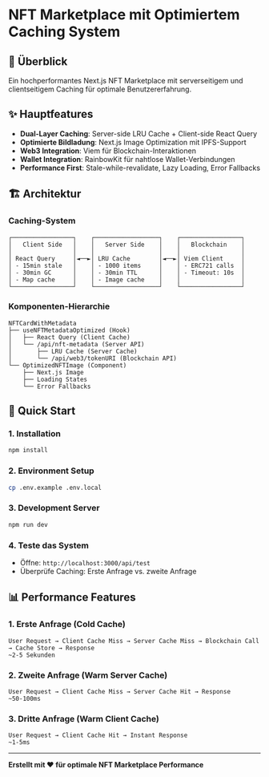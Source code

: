 # NFT Marketplace mit Optimiertem Caching System

## 🚀 Überblick
Ein hochperformantes Next.js NFT Marketplace mit serverseitigem und clientseitigem Caching für optimale Benutzererfahrung.

## ✨ Hauptfeatures
- **Dual-Layer Caching**: Server-side LRU Cache + Client-side React Query
- **Optimierte Bildladung**: Next.js Image Optimization mit IPFS-Support
- **Web3 Integration**: Viem für Blockchain-Interaktionen
- **Wallet Integration**: RainbowKit für nahtlose Wallet-Verbindungen
- **Performance First**: Stale-while-revalidate, Lazy Loading, Error Fallbacks

## 🏗️ Architektur

### Caching-System
```
┌─────────────────┐    ┌──────────────────┐    ┌─────────────────┐
│   Client Side   │    │   Server Side    │    │   Blockchain    │
│                 │    │                  │    │                 │
│ React Query     │◄──►│ LRU Cache        │◄──►│ Viem Client     │
│ - 15min stale   │    │ - 1000 items     │    │ - ERC721 calls  │
│ - 30min GC      │    │ - 30min TTL      │    │ - Timeout: 10s  │
│ - Map cache     │    │ - Image cache    │    │                 │
└─────────────────┘    └──────────────────┘    └─────────────────┘
```

### Komponenten-Hierarchie
```
NFTCardWithMetadata
├── useNFTMetadataOptimized (Hook)
│   ├── React Query (Client Cache)
│   └── /api/nft-metadata (Server API)
│       ├── LRU Cache (Server Cache)
│       └── /api/web3/tokenURI (Blockchain API)
└── OptimizedNFTImage (Component)
    ├── Next.js Image
    ├── Loading States
    └── Error Fallbacks
```

## 🚀 Quick Start

### 1. Installation
```bash
npm install
```

### 2. Environment Setup
```bash
cp .env.example .env.local
```

### 3. Development Server
```bash
npm run dev
```

### 4. Teste das System
- Öffne: `http://localhost:3000/api/test`
- Überprüfe Caching: Erste Anfrage vs. zweite Anfrage

## 📊 Performance Features

### 1. Erste Anfrage (Cold Cache)
```
User Request → Client Cache Miss → Server Cache Miss → Blockchain Call → Cache Store → Response
~2-5 Sekunden
```

### 2. Zweite Anfrage (Warm Server Cache)
```
User Request → Client Cache Miss → Server Cache Hit → Response
~50-100ms
```

### 3. Dritte Anfrage (Warm Client Cache)
```
User Request → Client Cache Hit → Instant Response
~1-5ms
```

---

**Erstellt mit ❤️ für optimale NFT Marketplace Performance**
